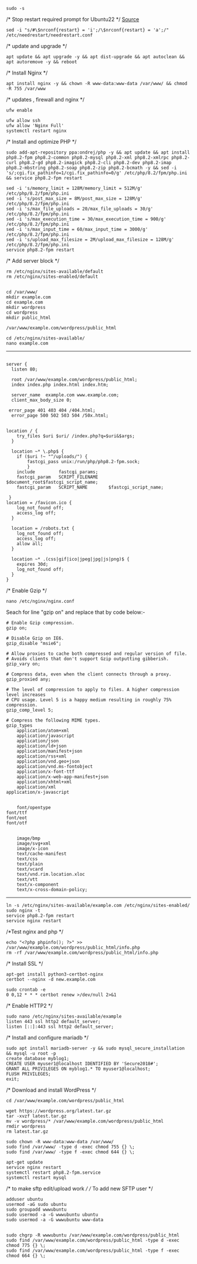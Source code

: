
```
sudo -s
```

/* Stop restart required prompt for Ubuntu22 */
[Source](https://stackoverflow.com/questions/73397110/how-to-stop-ubuntu-pop-up-daemons-using-outdated-libraries-when-using-apt-to-i)

```
sed -i "s/#\$nrconf{restart} = 'i';/\$nrconf{restart} = 'a';/" /etc/needrestart/needrestart.conf
```

/* update and upgrade */
```
apt update && apt upgrade -y && apt dist-upgrade && apt autoclean && apt autoremove -y && reboot
```

/* Install Nginx */
```
apt install nginx -y && chown -R www-data:www-data /var/www/ && chmod -R 755 /var/www
```

/* updates , firewall and nginx */

```
ufw enable

ufw allow ssh
ufw allow 'Nginx Full'
systemctl restart nginx
```

/* Install and optimize PHP */
```
sudo add-apt-repository ppa:ondrej/php -y && apt update && apt install php8.2-fpm php8.2-common php8.2-mysql php8.2-xml php8.2-xmlrpc php8.2-curl php8.2-gd php8.2-imagick php8.2-cli php8.2-dev php8.2-imap php8.2-mbstring php8.2-soap php8.2-zip php8.2-bcmath -y && sed -i 's/;cgi.fix_pathinfo=1/cgi.fix_pathinfo=0/g' /etc/php/8.2/fpm/php.ini && service php8.2-fpm restart  
```
```
sed -i 's/memory_limit = 128M/memory_limit = 512M/g' /etc/php/8.2/fpm/php.ini
sed -i 's/post_max_size = 8M/post_max_size = 128M/g' /etc/php/8.2/fpm/php.ini
sed -i 's/max_file_uploads = 20/max_file_uploads = 30/g' /etc/php/8.2/fpm/php.ini
sed -i 's/max_execution_time = 30/max_execution_time = 900/g' /etc/php/8.2/fpm/php.ini
sed -i 's/max_input_time = 60/max_input_time = 3000/g' /etc/php/8.2/fpm/php.ini
sed -i 's/upload_max_filesize = 2M/upload_max_filesize = 128M/g' /etc/php/8.2/fpm/php.ini
service php8.2-fpm restart
```

/* Add server block */

```
rm /etc/nginx/sites-available/default
rm /etc/nginx/sites-enabled/default


cd /var/www/
mkdir example.com
cd example.com
mkdir wordpress
cd wordpress
mkdir public_html

/var/www/example.com/wordpress/public_html

cd /etc/nginx/sites-available/
nano example.com
```


--------------------------------------------------------------------------------------------
```

server {
  listen 80;

  root /var/www/example.com/wordpress/public_html;
  index index.php index.html index.htm;

  server_name  example.com www.example.com;
  client_max_body_size 0;

 error_page 401 403 404 /404.html;
  error_page 500 502 503 504 /50x.html;


location / {
    try_files $uri $uri/ /index.php?q=$uri&$args;
  }

  location ~* \.php$ {
    if ($uri !~ "^/uploads/") {
        fastcgi_pass unix:/run/php/php8.2-fpm.sock;
        }
    include         fastcgi_params;
    fastcgi_param   SCRIPT_FILENAME    $document_root$fastcgi_script_name;
    fastcgi_param   SCRIPT_NAME        $fastcgi_script_name;
  
 }
location = /favicon.ico { 
    log_not_found off;
    access_log off;
  }
  
  location = /robots.txt {
    log_not_found off;
    access_log off;
    allow all; 
  }
  
  location ~* .(css|gif|ico|jpeg|jpg|js|png)$ {
    expires 30d;
    log_not_found off;
  }
}
```

/* Enable Gzip */

```
nano /etc/nginx/nginx.conf
```

Seach for line "gzip on" and replace that by code below:-

```
# Enable Gzip compression.
gzip on;

# Disable Gzip on IE6.
gzip_disable "msie6";

# Allow proxies to cache both compressed and regular version of file.
# Avoids clients that don't support Gzip outputting gibberish.
gzip_vary on;

# Compress data, even when the client connects through a proxy.
gzip_proxied any;

# The level of compression to apply to files. A higher compression level increases
# CPU usage. Level 5 is a happy medium resulting in roughly 75% compression.
gzip_comp_level 5;

# Compress the following MIME types.
gzip_types
	application/atom+xml
	application/javascript
	application/json
	application/ld+json
	application/manifest+json
	application/rss+xml
	application/vnd.geo+json
	application/vnd.ms-fontobject
	application/x-font-ttf
	application/x-web-app-manifest+json
	application/xhtml+xml
	application/xml
application/x-javascript


	font/opentype
font/ttf
font/eot
font/otf


	image/bmp
	image/svg+xml
	image/x-icon
	text/cache-manifest
	text/css
	text/plain
	text/vcard
	text/vnd.rim.location.xloc
	text/vtt
	text/x-component
	text/x-cross-domain-policy;

```
---------------------------------------------------------------------------

```
ln -s /etc/nginx/sites-available/example.com /etc/nginx/sites-enabled/
sudo nginx -t
service php8.2-fpm restart
service nginx restart
```

/*Test nginx and php */
```
echo "<?php phpinfo(); ?>" >> /var/www/example.com/wordpress/public_html/info.php
rm -rf /var/www/example.com/wordpress/public_html/info.php
```


/* Install SSL */
```
apt-get install python3-certbot-nginx
certbot --nginx -d new.example.com
```

```
sudo crontab -e
0 0,12 * * * certbot renew >/dev/null 2>&1
```


/* Enable HTTP2 */
```
sudo nano /etc/nginx/sites-available/example
listen 443 ssl http2 default_server;
listen [::]:443 ssl http2 default_server;
```


/* Install and configure mariadb */
```
sudo apt install mariadb-server -y && sudo mysql_secure_installation && mysql -u root -p
create database myblog1;
CREATE USER myuser1@localhost IDENTIFIED BY 'Secure2018#';
GRANT ALL PRIVILEGES ON myblog1.* TO myuser1@localhost;
FLUSH PRIVILEGES;
exit;
```


/* Download and install WordPress */

```
cd /var/www/example.com/wordpress/public_html

wget https://wordpress.org/latest.tar.gz
tar -xvzf latest.tar.gz
mv -v wordpress/* /var/www/example.com/wordpress/public_html
rmdir wordpress
rm latest.tar.gz

sudo chown -R www-data:www-data /var/www/
sudo find /var/www/ -type d -exec chmod 755 {} \;
sudo find /var/www/ -type f -exec chmod 644 {} \;

apt-get update
service nginx restart
systemctl restart php8.2-fpm.service
systemctl restart mysql

```

/* to make sftp edit/upload work */
/* To add new SFTP user */
```
adduser ubuntu                       
usermod -aG sudo ubuntu              
sudo groupadd wwwubuntu                  
sudo usermod -a -G wwwubuntu ubuntu      
sudo usermod -a -G wwwubuntu www-data    


sudo chgrp -R wwwubuntu /var/www/example.com/wordpress/public_html
sudo find /var/www/example.com/wordpress/public_html -type d -exec chmod 775 {} \;
sudo find /var/www/example.com/wordpress/public_html -type f -exec chmod 664 {} \;
```






